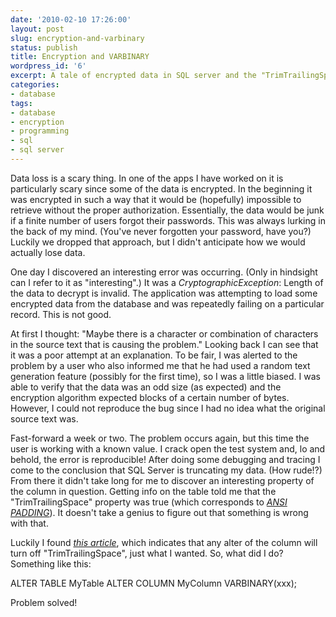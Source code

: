 ```yaml
---
date: '2010-02-10 17:26:00'
layout: post
slug: encryption-and-varbinary
status: publish
title: Encryption and VARBINARY
wordpress_id: '6'
excerpt: A tale of encrypted data in SQL server and the "TrimTrailingSpace" option.
categories:
- database
tags:
- database
- encryption
- programming
- sql
- sql server
---
```


Data loss is a scary thing.  In one of the apps I have worked on it is particularly scary since some of the data is encrypted.  In the beginning it was encrypted in such a way that it would be (hopefully) impossible to retrieve without the proper authorization.  Essentially, the data would be junk if a finite number of users forgot their passwords.  This was always lurking in the back of my mind.  (You've never forgotten your password, have you?)  Luckily we dropped that approach, but I didn't anticipate how we would actually lose data.

One day I discovered an interesting error was occurring.  (Only in hindsight can I refer to it as "interesting".)  It was a _CryptographicException_:  Length of the data to decrypt is invalid.  The application was attempting to load some encrypted data from the database and was repeatedly failing on a particular record.  This is not good.

At first I thought:  "Maybe there is a character or combination of characters in the source text that is causing the problem."  Looking back I can see that it was a poor attempt at an explanation.  To be fair, I was alerted to the problem by a user who also informed me that he had used a random text generation feature (possibly for the first time), so I was a little biased.  I was able to verify that the data was an odd size (as expected) and the encryption algorithm expected blocks of a certain number of bytes.  However, I could not reproduce the bug since I had no idea what the original source text was.

Fast-forward a week or two.  The problem occurs again, but this time the user is working with a known value.  I crack open the test system and, lo and behold, the error is reproducible!  After doing some debugging and tracing I come to the conclusion that SQL Server is truncating my data.  (How rude!?)  From there it didn't take long for me to discover an interesting property of the column in question.  Getting info on the table told me that the "TrimTrailingSpace" property was true (which corresponds to [_ANSI PADDING_](http://msdn.microsoft.com/en-us/library/ms187403.aspx)).  It doesn't take a genius to figure out that something is wrong with that.

Luckily I found [_this article_](http://support.microsoft.com/kb/296559), which indicates that any alter of the column will turn off "TrimTrailingSpace", just what I wanted.  So, what did I do?  Something like this:


ALTER TABLE MyTable
ALTER COLUMN MyColumn VARBINARY(xxx);


Problem solved!
